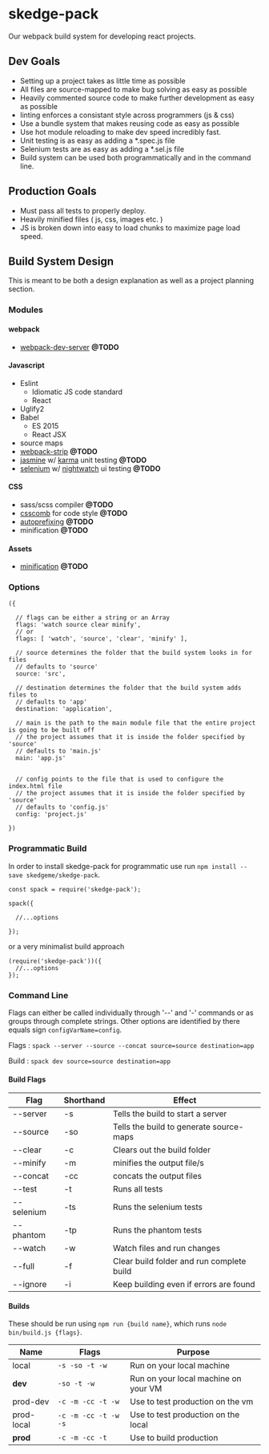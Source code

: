 # skedge-pack
Our webpack build system for developing react projects.

## Dev Goals
* Setting up a project takes as little time as possible
* All files are source-mapped to make bug solving as easy as possible
* Heavily commented source code to make further development as easy as possible
* linting enforces a consistant style across programmers (js & css)
* Use a bundle system that makes reusing code as easy as possible
* Use hot module reloading to make dev speed incredibly fast.
* Unit testing is as easy as adding a *.spec.js file
* Selenium tests are as easy as adding a *.sel.js file
* Build system can be used both programmatically and in the command line.

## Production Goals
* Must pass all tests to properly deploy.
* Heavily minified files ( js, css, images etc. )
* JS is broken down into easy to load chunks to maximize page load speed.

## Build System Design
This is meant to be both a design explanation as well as a project planning section.

### Modules


#### webpack
* [webpack-dev-server](https://webpack.github.io/docs/webpack-dev-server.html) **@TODO**

#### Javascript
* Eslint
  * Idiomatic JS code standard
  * React
* Uglify2
* Babel
  * ES 2015
  * React JSX
* source maps
* [webpack-strip](https://github.com/yahoo/strip-loader) **@TODO**
* [jasmine](https://www.npmjs.com/package/es6-karma-jasmine-webpack-boilerplate) w/ [karma](https://github.com/webpack/karma-webpack) unit testing **@TODO**
* [selenium](https://github.com/shanewilson/react-webpack-example/blob/master/nightwatch.json) w/ [nightwatch](http://nightwatchjs.org/) ui testing **@TODO**

#### CSS
* sass/scss compiler **@TODO**
* [csscomb](https://github.com/koistya/csscomb-loader) for code style **@TODO**
* [autoprefixing](https://github.com/passy/autoprefixer-loader) **@TODO**
* minification **@TODO**

#### Assets
* [minification](https://github.com/tcoopman/image-webpack-loader) **@TODO**

### Options
```
({

  // flags can be either a string or an Array
  flags: 'watch source clear minify',
  // or
  flags: [ 'watch', 'source', 'clear', 'minify' ],

  // source determines the folder that the build system looks in for files
  // defaults to 'source'
  source: 'src',

  // destination determines the folder that the build system adds files to
  // defaults to 'app'
  destination: 'application',

  // main is the path to the main module file that the entire project is going to be built off
  // the project assumes that it is inside the folder specified by 'source'
  // defaults to 'main.js'
  main: 'app.js'


  // config points to the file that is used to configure the index.html file
  // the project assumes that it is inside the folder specified by 'source'
  // defaults to 'config.js'
  config: 'project.js'

})
```


### Programmatic Build
In order to install skedge-pack for programmatic use run `npm install --save skedgeme/skedge-pack`.
```
const spack = require('skedge-pack');

spack({

  //...options

});

```
or a very minimalist build approach
```
(require('skedge-pack'))({
  //...options
});
```


### Command Line
Flags can either be called individually through  '--' and '-' commands or as groups through complete strings. Other options are identified by there equals sign `configVarName=config`.

Flags : `spack --server --source --concat source=source destination=app`

Build : `spack dev source=source destination=app`


#### Build Flags
| Flag | Shorthand | Effect |
|------|-----------|--------|
| --server | -s | Tells the build to start a server |
| --source | -so | Tells the build to generate source-maps |
| --clear | -c | Clears out the build folder |
| --minify | -m | minifies the output file/s |
| --concat | -cc | concats the output files |
| --test | -t | Runs all tests |
| --selenium | -ts | Runs the selenium tests |
| --phantom | -tp | Runs the phantom tests |
| --watch | -w | Watch files and run changes |
| --full | -f | Clear build folder and run complete build |
| --ignore | -i | Keep building even if errors are found  |


#### Builds
These should be run using `npm run {build name}`, which runs `node bin/build.js {flags}`.

| Name | Flags | Purpose |
|------|-----------|--------|
| local | `-s -so -t -w` | Run on your local machine |
| **dev** | `-so -t -w` | Run on your local machine on your VM |
| prod-dev | `-c -m -cc -t -w` | Use to test production on the vm |
| prod-local | `-c -m -cc -t -w -s` | Use to test production on the local |
| **prod** | `-c -m -cc -t` | Use to build production |